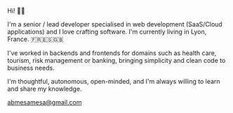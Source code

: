 Hi! 👋🏼

I'm a senior / lead developer specialised in web development (SaaS/Cloud applications) and I love crafting software. I'm currently living in Lyon, France. 🇫🇷🇪🇸🇬🇧

I've worked in backends and frontends for domains such as health care, tourism, risk management or banking, bringing simplicity and clean code to business needs.

I'm thoughtful, autonomous, open-minded, and I'm always willing to learn and share my knowledge.

abmesamesa@gmail.com
